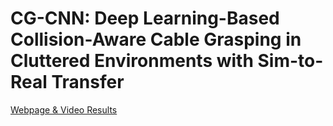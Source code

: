# CG-CNN: Deep Learning-Based Collision-Aware Cable Grasping in Cluttered Environments with Sim-to-Real Transfer
[Webpage & Video Results](https://leizhang-public.github.io/cg-cnn/)
